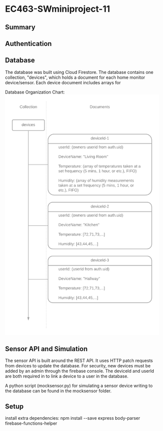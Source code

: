 # EC463-SWminiproject-11

## Summary


## Authentication

## Database

The database was built using Cloud Firestore. The database contains one collection, "devices", which holds a document for each home monitor device/sensor. Each device document includes arrays for

Database Organization Chart:
![Cloud Firestore Organization Chart](https://github.com/Myles-Cork/EC463-SWminiproject-11/blob/master/images/EC463SWmini_CloudstoreOrganizationV2.png)

## Sensor API and Simulation

The sensor API is built around the REST API. It uses HTTP patch requests from devices to update the database. For security, new devices must be added by an admin through the firebase console. The deviceId and userId are both required in to link a device to a user in the database.

A python script (mocksensor.py) for simulating a sensor device writing to the database can be found in the mocksensor folder.

## Setup
install extra dependencies:
npm install --save express body-parser firebase-functions-helper
